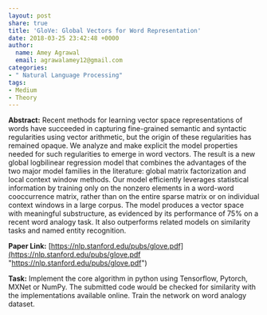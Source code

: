 ```yaml
---
layout: post
share: true
title: 'GloVe: Global Vectors for Word Representation'
date: 2018-03-25 23:42:48 +0000
author:
  name: Amey Agrawal
  email: agrawalamey12@gmail.com
categories:
- " Natural Language Processing"
tags:
- Medium
- Theory
---
```

**Abstract:** Recent methods for learning vector space representations of words have succeeded in capturing fine-grained semantic and syntactic regularities using vector arithmetic, but the origin of these regularities has remained opaque. We analyze and make explicit the model properties needed for such regularities to emerge in word vectors. The result is a new global logbilinear regression model that combines the advantages of the two major model families in the literature: global matrix factorization and local context window methods. Our model efficiently leverages statistical information by training only on the nonzero elements in a word-word cooccurrence matrix, rather than on the entire sparse matrix or on individual context windows in a large corpus. The model produces a vector space with meaningful substructure, as evidenced by its performance of 75% on a recent word analogy task. It also outperforms related models on similarity tasks and named entity recognition.

**Paper Link:** [https://nlp.stanford.edu/pubs/glove.pdf](https://nlp.stanford.edu/pubs/glove.pdf "https://nlp.stanford.edu/pubs/glove.pdf")

**Task:** Implement the core algorithm in python using Tensorflow, Pytorch, MXNet or NumPy. The submitted code would be checked for similarity with the implementations available online. Train the network on word analogy dataset.